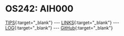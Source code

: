 ---
---

# OS242: AIH000

[TIPS](TIPS/){:target="_blank"} --- [LINKS](LINKS/){:target="_blank"} --- [LOG](TXT/mylog.txt){:target="_blank"} --- [GitHub](https://github.com/AiH000/os242/){:target="_blank"}

